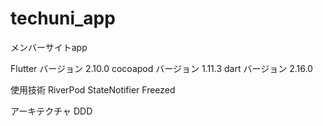 # techuni_app
 メンバーサイトapp

Flutter  バージョン 2.10.0
cocoapod バージョン 1.11.3
dart バージョン  2.16.0

使用技術
RiverPod
StateNotifier
Freezed

アーキテクチャ
DDD

